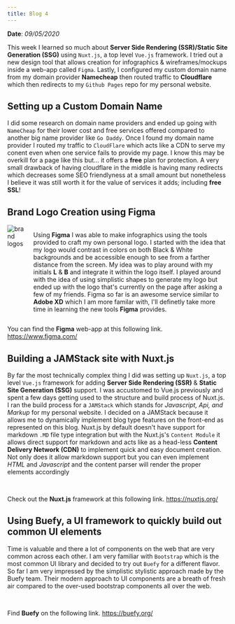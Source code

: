 ```yaml
---
title: Blog 4
---
```


**Date**: _09/05/2020_

This week I learned so much about **Server Side Rendering (SSR)/Static Site Generation (SSG)** using `Nuxt.js`, a top level `Vue.js` framework. I tried out a new design tool that allows creation for infographics & wireframes/mockups inside a web-app called `Figma`. Lastly, I configured my custom domain name from my domain provider **Namecheap** then routed traffic to **Cloudflare** which then redirects to my `Github Pages` repo for my personal website.

## Setting up a Custom Domain Name

I did some research on domain name providers and ended up going with `NameCheap` for their lower cost and free services offered compared to another big name provider like `Go Daddy`. Once I found my domain name provider I routed my traffic to `CloudFlare` which acts like a CDN to serve my conent even when one service fails to provide my page. I know this may be overkill for a page like this but... it offers a **free** plan for protection. A very small drawback of having cloudflare in the middle is having many redirects which decreases some SEO friendlyness at a small amount but nonetheless I believe it was still worth it for the value of services it adds; including **free SSL**!

## Brand Logo Creation using Figma

<div class="columns">
  <aside class="column is-one-quarter is-centered" style="max-width: 8rem;">
    <img src="/assets/logos.png" alt="brand logos" />
  </aside>

  <p class="column">
    Using <strong>Figma</strong> I was able to make infographics using the tools provided to craft my own personal logo. I started with the idea that my logo would contrast in colors on both Black & White backgrounds and be accessible enough to see from a farther distance from the screen. My idea was to play around with my initials <strong>L</strong> & <strong>B</strong> and integrate it within the logo itself. I played around with the idea of using simplistic shapes to generate my logo but ended up with the logo that's currently on the page after asking a few of my friends. Figma so far is an awesome service similar to <strong>Adobe XD</strong> which I am more familar with, I'll definetly take more time in learning the new tools <strong>Figma</strong> provides.
  </p>
</div>

You can find the **Figma** web-app at this following link.
https://www.figma.com/

## Building a JAMStack site with Nuxt.js

By far the most technically complex thing I did was setting up `Nuxt.js`, a top level `Vue.js` framework for adding **Server Side Rendering (SSR)** & **Static Site Generation (SSG)** support. I was accustomed to Vue.js previously and spent a few days getting used to the structure and build process of Nuxt.js. I ran the build process for a `JAMStack` which stands for _Javascript, Api, and Markup_ for my personal website. I decided on a JAMStack because it allows me to dynamically implement blog type features on the front-end as represented on this blog. Nuxt.js by default doesn't have support for markdown `.MD` file type integration but with the Nuxt.js's `Content Module` it allows direct support for markdown and acts like as a head-less **Content Delivery Network (CDN)** to implement quick and easy document creation. Not only does it allow markdown support but you can even implement _HTML_ and _Javascript_ and the content parser will render the proper elements accordingly

<br>

Check out the **Nuxt.js** framework at this following link.
https://nuxtjs.org/

## Using Buefy, a UI framework to quickly build out common UI elements

Time is valuable and there a lot of components on the web that are very common across each other. I am very familiar with `Bootstrap` which is the most common UI library and decided to try out `Buefy` for a different flavor. So far I am very impressed by the simplistic stylistic approach made by the Buefy team. Their modern approach to UI components are a breath of fresh air compared to the over-used bootstrap components all over the web.

<br>

Find **Buefy** on the following link.
https://buefy.org/
